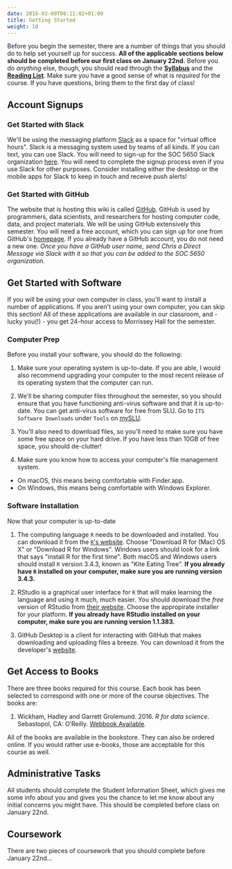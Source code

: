 ```yaml
---
date: 2016-03-09T00:11:02+01:00
title: Getting Started
weight: 10
---
```


Before you begin the semester, there are a number of things that you should do to help set yourself up for success. **All of the applicable sections below should be completed before our first class on January 22nd.** Before you do *anything* else, though, you should read through the [**Syllabus**](https://github.com/slu-soc5650/Core-Documents/blob/master/syllabus.pdf) and the [**Reading List**](https://github.com/slu-soc5650/Core-Documents/blob/master/reading-list.pdf). Make sure you have a good sense of what is *required* for the course. If you have questions, bring them to the first day of class!

## Account Signups
### Get Started with Slack
We'll be using the messaging platform [Slack](https://slack.com) as a space for "virtual office hours". Slack is a messaging system used by teams of all kinds. If you can text, you can use Slack. You will need to sign-up for the SOC 5650 Slack organization [here](https://join.slack.com/t/slu-soc5650/signup). You will need to complete the signup process even if you use Slack for other purposes. Consider installing either the desktop or the mobile apps for Slack to keep in touch and receive push alerts!

### Get Started with GitHub
The website that is hosting this wiki is called [GitHub](https://github.com/). GitHub is used by programmers, data scientists, and researchers for hosting computer code, data, and project materials. We will be using GitHub extensively this semester. You will need a free account, which you can sign up for one from GitHub's [homepage](https://github.com/). If you already have a GitHub account, you do not need a new one. *Once you have a GitHub user name, send Chris a Direct Message via Slack with it so that you can be added to the SOC 5650 organization.*

## Get Started with Software
If you will be using your own computer in class, you'll want to install a number of applications. If you aren't using your own computer, you can skip this section! All of these applications are available in our classroom, and - lucky you(!) - you get 24-hour access to Morrissey Hall for the semester.

### Computer Prep
Before you install your software, you should do the following:

1. Make sure your operating system is up-to-date. If you are able, I would also recommend upgrading your computer to the most recent release of its operating system that the computer can run.

2. We'll be sharing computer files throughout the semester, so you should ensure that you have functioning anti-virus software and that it is up-to-date. You can get anti-virus software for free from SLU. Go to `ITS Software Downloads` under `Tools` on [mySLU](https://myslu.slu.edu/tools).

3. You'll also need to download files, so you'll need to make sure you have some free space on your hard drive. If you have less than 10GB of free space, you should de-clutter!

4. Make sure you know how to access your computer's file management system.
  - On macOS, this means being comfortable with Finder.app.
  - On Windows, this means being comfortable with Windows Explorer.

### Software Installation
Now that your computer is up-to-date

1. The computing language `R` needs to be downloaded and installed. You can download it from the [`R`'s website](https://cloud.r-project.org). Choose "Download R for (Mac) OS X" or "Download R for Windows". Windows users should look for a link that says "install R for the first time". Both macOS and Windows users should install `R` version 3.4.3, known as "Kite Eating Tree". **If you already have `R` installed on your computer, make sure you are running version 3.4.3.**

2. RStudio is a graphical user interface for `R` that will make learning the language and using it much, much easier. You should download the *free* version of RStudio from [their website](https://www.rstudio.com/products/rstudio/download/#download). Choose the appropirate installer for your platform. **If you already have RStudio installed on your computer, make sure you are running version 1.1.383.**

3. GitHub Desktop is a client for interacting with GitHub that makes downloading and uploading files a breeze. You can download it from the developer's [website](http://desktop.github.com).

## Get Access to Books
There are three books required for this course. Each book has been selected to correspond with one or more of the course objectives. The books are:

1. Wickham, Hadley and Garrett Grolemund. 2016. *R for data science*. Sebastopol, CA: O’Reilly. [Webbook Available](http://r4ds.had.co.nz).

All of the books are available in the bookstore. They can also be ordered online. If you would rather use e-books, those are acceptable for this course as well.

## Administrative Tasks
All students should complete the Student Information Sheet, which gives me some info about you and gives you the chance to let me know about any initial concerns you might have. This should be completed before class on January 22nd.

## Coursework
There are two pieces of coursework that you should complete before January 22nd...